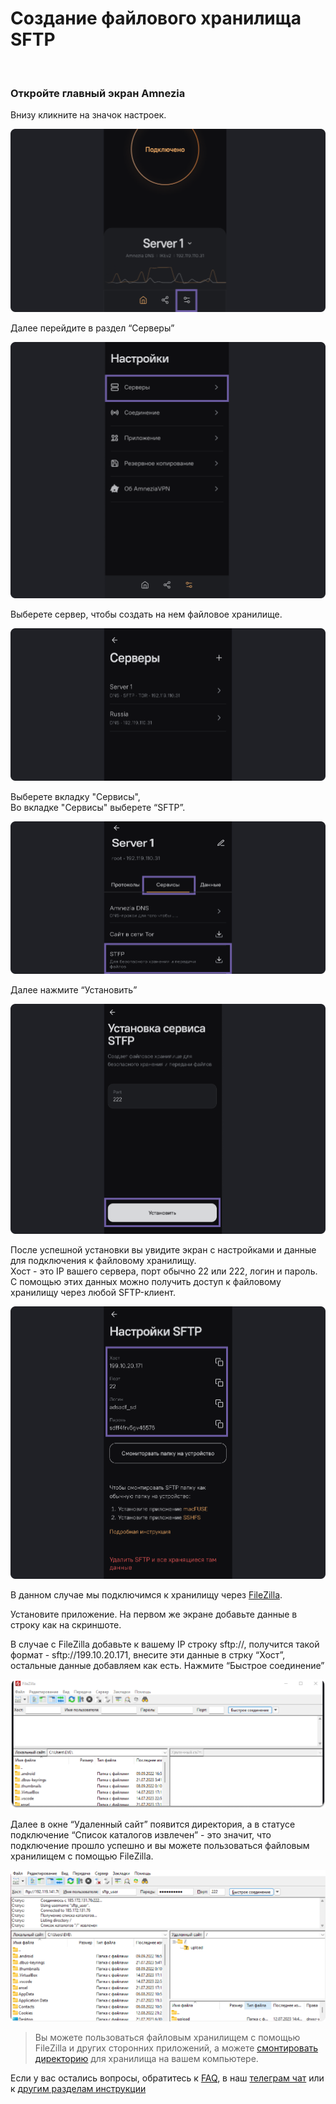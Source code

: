 # Создание файлового хранилища SFTP


&nbsp;

### Откройте главный экран Amnezia

 Внизу кликните на значок настроек.

![instruction 1](https://raw.githubusercontent.com/amnezia-vpn/amnezia.org-content/master/docs/ru/instructions/24_stfp/img/stfp_ru_1.png)

Далее перейдите в раздел “Серверы”

![instruction 1](https://raw.githubusercontent.com/amnezia-vpn/amnezia.org-content/master/docs/ru/instructions/24_stfp/img/stfp_ru_2.png)

Выберете сервер, чтобы создать на нем файловое хранилище.

![instruction 1](https://raw.githubusercontent.com/amnezia-vpn/amnezia.org-content/master/docs/ru/instructions/24_stfp/img/stfp_ru_3.png)


Выберете вкладку "Сервисы", \
Во вкладке "Сервисы" выберете “SFTP”.

![instruction 1](https://raw.githubusercontent.com/amnezia-vpn/amnezia.org-content/master/docs/ru/instructions/24_stfp/img/stfp_ru_4.png)

Далее  нажмите “Установить”

![instruction 1](https://raw.githubusercontent.com/amnezia-vpn/amnezia.org-content/master/docs/ru/instructions/24_stfp/img/stfp_ru_5.png)

После успешной установки вы увидите экран с настройками и данные для подключения к файловому хранилищу. \
Хост - это IP вашего сервера, порт обычно  22 или  222, логин и пароль.  \
С помощью этих данных можно получить доступ к файловому хранилищу через любой SFTP-клиент.

![instruction 1](https://raw.githubusercontent.com/amnezia-vpn/amnezia.org-content/master/docs/ru/instructions/24_stfp/img/stfp_ru_6.png)

В данном случае мы подключимся к хранилищу через [FileZilla]. 

Установите приложение. На первом же  экране  добавьте данные в строку как на скриншоте. 

В случае с FileZilla добавьте к вашему IP строку sftp://, получится такой формат - sftp://199.10.20.171, 
внесите эти данные в стрку “Хост”, остальные данные добавляем как есть. Нажмите “Быстрое соединение”
  
![instruction 1](https://raw.githubusercontent.com/amnezia-vpn/amnezia.org-content/master/docs/ru/instructions/24_stfp/img/stfp_ru_7.png)

Далее в окне “Удаленный сайт” появится директория,  а в статусе подключение “Список каталогов извлечен” - это значит, что подключение прошло успешно и вы можете пользоваться файловым хранилищем с помощью FileZilla. 

![instruction 1](https://raw.githubusercontent.com/amnezia-vpn/amnezia.org-content/master/docs/ru/instructions/24_stfp/img/stfp_ru_8.png)

> Вы можете пользоваться файловым хранилищем с помощью FileZilla и других сторонних приложений, а можете [смонтировать директорию] для хранилища на вашем компьютере.  

Если у вас остались вопросы, обратитесь к [FAQ], в наш [телеграм чат] или к [другим разделам инструкции]

[amnezia-site-ext-link]: https://amnezia-web-nx1r.vercel.app
[about-int-link]: /about
[FAQ]: ../faq
[телеграм чат]: https://t.me/amnezia_vpn
[другим разделам инструкции]: ../instructions
[смонтировать директорию]: ../instructions/24_stfp
[FileZilla]: https://filezilla-project.org/